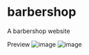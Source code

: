 # barbershop
 A barbershop website

Preview
![image](https://user-images.githubusercontent.com/77470204/146085915-519a6d70-09c2-4cd6-bf72-287cf42fd81a.png)
![image](https://user-images.githubusercontent.com/77470204/146086113-38e17e72-a9cd-4dce-ac75-42401bb6163f.png)
